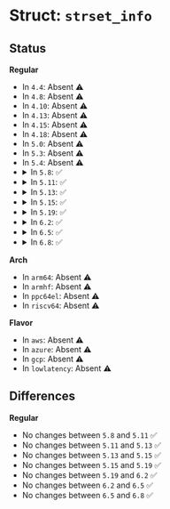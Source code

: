 # Struct: <code>strset_info</code>

## Status
<b>Regular</b>
<ul>
<li>
In <code>4.4</code>: Absent ⚠️
</li>
<li>
In <code>4.8</code>: Absent ⚠️
</li>
<li>
In <code>4.10</code>: Absent ⚠️
</li>
<li>
In <code>4.13</code>: Absent ⚠️
</li>
<li>
In <code>4.15</code>: Absent ⚠️
</li>
<li>
In <code>4.18</code>: Absent ⚠️
</li>
<li>
In <code>5.0</code>: Absent ⚠️
</li>
<li>
In <code>5.3</code>: Absent ⚠️
</li>
<li>
In <code>5.4</code>: Absent ⚠️
</li>
<li>
<details>
<summary>In <code>5.8</code>: ✅</summary>

```c
struct strset_info {
    bool per_dev;
    bool free_strings;
    unsigned int count;
    const char[32] *strings;
};
```
</details>
</li>
<li>
<details>
<summary>In <code>5.11</code>: ✅</summary>

```c
struct strset_info {
    bool per_dev;
    bool free_strings;
    unsigned int count;
    const char[32] *strings;
};
```
</details>
</li>
<li>
<details>
<summary>In <code>5.13</code>: ✅</summary>

```c
struct strset_info {
    bool per_dev;
    bool free_strings;
    unsigned int count;
    const char[32] *strings;
};
```
</details>
</li>
<li>
<details>
<summary>In <code>5.15</code>: ✅</summary>

```c
struct strset_info {
    bool per_dev;
    bool free_strings;
    unsigned int count;
    const char[32] *strings;
};
```
</details>
</li>
<li>
<details>
<summary>In <code>5.19</code>: ✅</summary>

```c
struct strset_info {
    bool per_dev;
    bool free_strings;
    unsigned int count;
    const char[32] *strings;
};
```
</details>
</li>
<li>
<details>
<summary>In <code>6.2</code>: ✅</summary>

```c
struct strset_info {
    bool per_dev;
    bool free_strings;
    unsigned int count;
    const char[32] *strings;
};
```
</details>
</li>
<li>
<details>
<summary>In <code>6.5</code>: ✅</summary>

```c
struct strset_info {
    bool per_dev;
    bool free_strings;
    unsigned int count;
    const char[32] *strings;
};
```
</details>
</li>
<li>
<details>
<summary>In <code>6.8</code>: ✅</summary>

```c
struct strset_info {
    bool per_dev;
    bool free_strings;
    unsigned int count;
    const char[32] *strings;
};
```
</details>
</li>
</ul>
<b>Arch</b>
<ul>
<li>
In <code>arm64</code>: Absent ⚠️
</li>
<li>
In <code>armhf</code>: Absent ⚠️
</li>
<li>
In <code>ppc64el</code>: Absent ⚠️
</li>
<li>
In <code>riscv64</code>: Absent ⚠️
</li>
</ul>
<b>Flavor</b>
<ul>
<li>
In <code>aws</code>: Absent ⚠️
</li>
<li>
In <code>azure</code>: Absent ⚠️
</li>
<li>
In <code>gcp</code>: Absent ⚠️
</li>
<li>
In <code>lowlatency</code>: Absent ⚠️
</li>
</ul>

## Differences
<b>Regular</b>
<ul>
<li>
No changes between <code>5.8</code> and <code>5.11</code> ✅
</li>
<li>
No changes between <code>5.11</code> and <code>5.13</code> ✅
</li>
<li>
No changes between <code>5.13</code> and <code>5.15</code> ✅
</li>
<li>
No changes between <code>5.15</code> and <code>5.19</code> ✅
</li>
<li>
No changes between <code>5.19</code> and <code>6.2</code> ✅
</li>
<li>
No changes between <code>6.2</code> and <code>6.5</code> ✅
</li>
<li>
No changes between <code>6.5</code> and <code>6.8</code> ✅
</li>
</ul>
